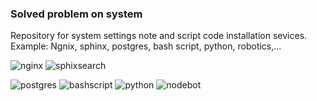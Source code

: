 ### Solved problem on system

Repository for system settings note and script code installation sevices.
Example: Ngnix, sphinx, postgres, bash script, python, robotics,... 

![nginx](https://raw.githubusercontent.com/flashjs/Docs/master/images/nginx.png)
![sphixsearch](https://raw.githubusercontent.com/flashjs/Docs/master/images/sphinx.png)

![postgres](https://raw.githubusercontent.com/flashjs/Docs/master/images/postgres.png)
![bashscript](https://raw.githubusercontent.com/flashjs/Docs/master/images/bashscript.png)
![python](https://raw.githubusercontent.com/flashjs/Docs/master/images/python.png)
![nodebot](https://raw.githubusercontent.com/flashjs/Docs/master/images/nodebots.png)
